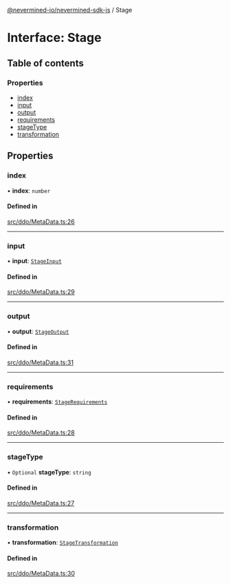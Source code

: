[@nevermined-io/nevermined-sdk-js](../code-reference.md) / Stage

# Interface: Stage

## Table of contents

### Properties

- [index](Stage.md#index)
- [input](Stage.md#input)
- [output](Stage.md#output)
- [requirements](Stage.md#requirements)
- [stageType](Stage.md#stagetype)
- [transformation](Stage.md#transformation)

## Properties

### index

• **index**: `number`

#### Defined in

[src/ddo/MetaData.ts:26](https://github.com/nevermined-io/sdk-js/blob/04d2962/src/ddo/MetaData.ts#L26)

___

### input

• **input**: [`StageInput`](StageInput.md)

#### Defined in

[src/ddo/MetaData.ts:29](https://github.com/nevermined-io/sdk-js/blob/04d2962/src/ddo/MetaData.ts#L29)

___

### output

• **output**: [`StageOutput`](StageOutput.md)

#### Defined in

[src/ddo/MetaData.ts:31](https://github.com/nevermined-io/sdk-js/blob/04d2962/src/ddo/MetaData.ts#L31)

___

### requirements

• **requirements**: [`StageRequirements`](StageRequirements.md)

#### Defined in

[src/ddo/MetaData.ts:28](https://github.com/nevermined-io/sdk-js/blob/04d2962/src/ddo/MetaData.ts#L28)

___

### stageType

• `Optional` **stageType**: `string`

#### Defined in

[src/ddo/MetaData.ts:27](https://github.com/nevermined-io/sdk-js/blob/04d2962/src/ddo/MetaData.ts#L27)

___

### transformation

• **transformation**: [`StageTransformation`](StageTransformation.md)

#### Defined in

[src/ddo/MetaData.ts:30](https://github.com/nevermined-io/sdk-js/blob/04d2962/src/ddo/MetaData.ts#L30)
